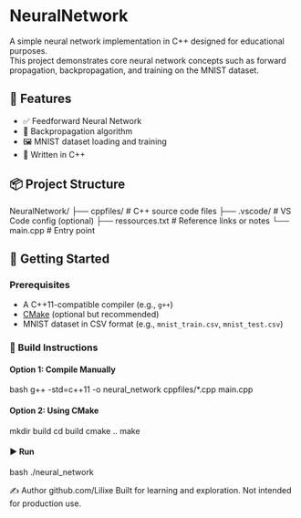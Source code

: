 # NeuralNetwork

A simple neural network implementation in C++ designed for educational purposes.  
This project demonstrates core neural network concepts such as forward propagation, backpropagation, and training on the MNIST dataset.

## 🧠 Features

- ✅ Feedforward Neural Network
- 🔁 Backpropagation algorithm
- 🖼️ MNIST dataset loading and training
- 🧪 Written in C++

## 📦 Project Structure

NeuralNetwork/
├── cppfiles/ # C++ source code files
├── .vscode/ # VS Code config (optional)
├── ressources.txt # Reference links or notes
└── main.cpp # Entry point

## 🚀 Getting Started

### Prerequisites

- A C++11-compatible compiler (e.g., `g++`)
- [CMake](https://cmake.org/) (optional but recommended)
- MNIST dataset in CSV format (e.g., `mnist_train.csv`, `mnist_test.csv`)

### 🔨 Build Instructions

#### Option 1: Compile Manually

bash
g++ -std=c++11 -o neural_network cppfiles/*.cpp main.cpp

#### Option 2: Using CMake

mkdir build
cd build
cmake ..
make

#### ▶️ Run

bash
./neural_network

✍️ Author
github.com/Lilixe
Built for learning and exploration. Not intended for production use.

